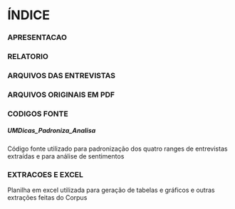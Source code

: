 # ÍNDICE

### APRESENTACAO
### RELATORIO
### ARQUIVOS DAS ENTREVISTAS
### ARQUIVOS ORIGINAIS EM PDF
### CODIGOS FONTE
##### UMDicas_Padroniza_Analisa
Código fonte utilizado para padronização dos quatro ranges de entrevistas extraídas e para análise de sentimentos
### EXTRACOES E EXCEL
Planilha em excel utilizada para geração de tabelas e gráficos e outras extrações feitas do Corpus
